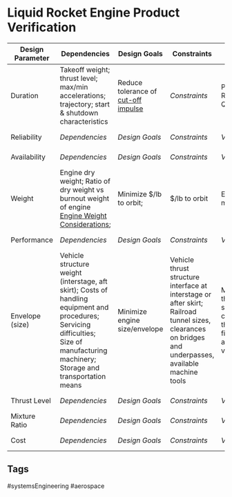 # Liquid Rocket Engine Product Verification 

|Design Parameter|Dependencies|Design Goals|Constraints|Verification Methods|Verification Types|  
|---|---|---|---|---|---|  
|Duration|Takeoff weight; thrust level; max/min accelerations; trajectory; start & shutdown characteristics| Reduce tolerance of [cut-off impulse](./202201140034)|*Constraints*|Preliminary Flight Rating Test (PFRT); Qualification Tests|Demonstration; Testing|  
|Reliability|*Dependencies*|*Design Goals*|*Constraints*|*Verification Methods*|*Verification Types*|  
|Availability|*Dependencies*|*Design Goals*|*Constraints*|*Verification Methods*|*Verification Types*|  
|Weight|Engine dry weight; Ratio of dry weight vs burnout weight of engine [Engine Weight Considerations](./202201140103); |Minimize $/lb to orbit;|$/lb to orbit|Engine weight measurement test|Observation|  
|Performance|*Dependencies*|*Design Goals*|*Constraints*|*Verification Methods*|*Verification Types*|  
|Envelope (size)| Vehicle structure weight (interstage, aft skirt); Costs of handling equipment and procedures; Servicing difficulties; Size of manufacturing machinery; Storage and transportation means|Minimize engine size/envelope|Vehicle thrust structure interface at interstage or after skirt; Railroad tunnel sizes, clearances on bridges and underpasses, available machine tools|Measure the size of the hypothetical smallest cylinder/sphere/cube that the engine can fit inside; Mount fully assembled engine to vehicle structure|Inspection; Testing|  
|Thrust Level|*Dependencies*|*Design Goals*|*Constraints*|*Verification Methods*|*Verification Types*|  
|Mixture Ratio|*Dependencies*|*Design Goals*|*Constraints*|*Verification Methods*|*Verification Types*|  
|Cost|*Dependencies*|*Design Goals*|*Constraints*|*Verification Methods*|*Verification Types*|  

## Tags
#systemsEngineering #aerospace
